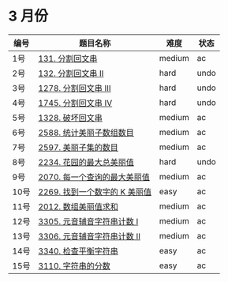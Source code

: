 # 3 月份

**编号**|**题目名称**|**难度**|**状态**
--------|------------|--------|--------
1号|[131. 分割回文串](./第1题%20131.%20分割回文串)|medium|ac
2号|[132. 分割回文串 II](./第2题%20132.%20分割回文串%20II)|hard|undo
3号|[1278. 分割回文串 III](./第3题%201278.%20分割回文串%20III)|hard|undo
4号|[1745. 分割回文串 IV](./第4题%201745.%20分割回文串%20IV)|hard|undo
5号|[1328. 破坏回文串](./第5题%201328.%20破坏回文串)|medium|ac
6号|[2588. 统计美丽子数组数目](./第6题%202588.%20统计美丽子数组数目)|medium|ac
7号|[2597. 美丽子集的数目](./第7题%202597.%20美丽子集的数目)|medium|ac
8号|[2234. 花园的最大总美丽值](./第8题%202234.%20花园的最大总美丽值)|hard|undo
9号|[2070. 每一个查询的最大美丽值](./第9题%202070.%20每一个查询的最大美丽值)|medium|ac
10号|[2269. 找到一个数字的 K 美丽值](./第10题%202269.%20找到一个数字的%20K%20美丽值)|easy|ac
11号|[2012. 数组美丽值求和](./第11题%202012.%20数组美丽值求和)|medium|ac
12号|[3305. 元音辅音字符串计数 I](./第12题%203305.%20元音辅音字符串计数%20I)|medium|ac
13号|[3306. 元音辅音字符串计数 II](./第13题%203306.%20元音辅音字符串计数%20II)|medium|ac
14号|[3340. 检查平衡字符串](./第14题%203340.%20检查平衡字符串)|easy|ac
15号|[3110. 字符串的分数](./第15题%203110.%20字符串的分数)|easy|ac

